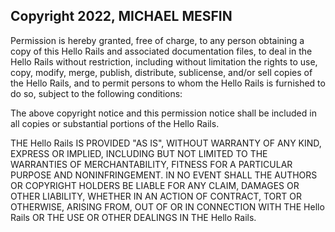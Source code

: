 ## Copyright 2022, MICHAEL MESFIN

Permission is hereby granted, free of charge, to any person obtaining a copy of this Hello Rails and associated documentation files, to deal in the Hello Rails without restriction, including without limitation the rights to use, copy, modify, merge, publish, distribute, sublicense, and/or sell copies of the Hello Rails, and to permit persons to whom the Hello Rails is furnished to do so, subject to the following conditions:

The above copyright notice and this permission notice shall be included in all copies or substantial portions of the Hello Rails.

THE Hello Rails IS PROVIDED "AS IS", WITHOUT WARRANTY OF ANY KIND, EXPRESS OR IMPLIED, INCLUDING BUT NOT LIMITED TO THE WARRANTIES OF MERCHANTABILITY, FITNESS FOR A PARTICULAR PURPOSE AND NONINFRINGEMENT. IN NO EVENT SHALL THE AUTHORS OR COPYRIGHT HOLDERS BE LIABLE FOR ANY CLAIM, DAMAGES OR OTHER LIABILITY, WHETHER IN AN ACTION OF CONTRACT, TORT OR OTHERWISE, ARISING FROM, OUT OF OR IN CONNECTION WITH THE Hello Rails OR THE USE OR OTHER DEALINGS IN THE Hello Rails.
